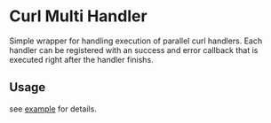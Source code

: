 # Curl Multi Handler

Simple wrapper for handling execution of parallel curl handlers. Each handler
can be registered with an success and error callback that is executed right
after the handler finishs. 

## Usage

see [example](https://github.com/janposselt/CurlMultiHandler/blob/master/example/run.php) for details.